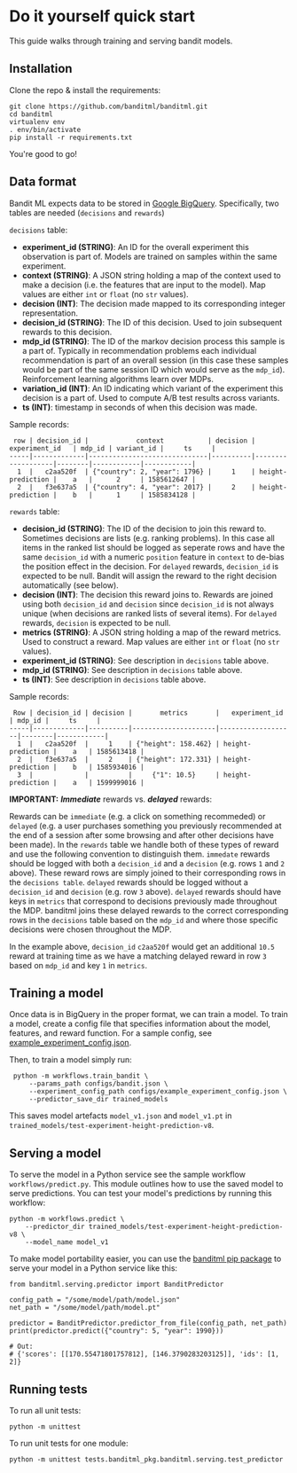 
# Do it yourself quick start

This guide walks through training and serving bandit models.

## Installation
Clone the repo & install the requirements:
```
git clone https://github.com/banditml/banditml.git
cd banditml
virtualenv env
. env/bin/activate
pip install -r requirements.txt
```
You're good to go!
## Data format
Bandit ML expects data to be stored in [Google BigQuery](https://cloud.google.com/bigquery). Specifically, two tables are needed (`decisions` and `rewards`)

`decisions` table:
- <b>experiment_id (STRING)</b>: An ID for the overall experiment this observation is part of.  Models are trained on samples within the same experiment.
- <b>context (STRING)</b>: A JSON string holding a map of the context used to make a decision (i.e. the features that are input to the model). Map values are either `int` or `float` (no `str` values).
- <b>decision (INT)</b>: The decision made mapped to its corresponding integer representation.
- <b>decision_id (STRING)</b>: The ID of this decision. Used to join subsequent rewards to this decision.
- <b>mdp_id (STRING)</b>: The ID of the markov decision process this sample is a part of. Typically in recommendation problems each individual recommendation is part of an overall session (in this case these samples would be part of the same session ID which would serve as the `mdp_id`). Reinforcement learning algorithms learn over MDPs.
- <b>variation_id (INT)</b>: An ID indicating which variant of the experiment this decision is a part of. Used to compute A/B test results across variants.
- <b>ts (INT)</b>: timestamp in seconds of when this decision was made.

Sample records:
```
 row | decision_id |            context           | decision |   experiment_id   | mdp_id | variant_id |     ts     |
-----|-------------|------------------------------|----------|-------------------|--------|------------|------------|
  1  |   c2aa520f  | {"country": 2, "year": 1796} |     1    | height-prediction |    a   |      2     | 1585612647 |
  2  |   f3e637a5  | {"country": 4, "year": 2017} |     2    | height-prediction |    b   |      1     | 1585834128 |
```

`rewards` table:
- <b>decision_id (STRING)</b>: The ID of the decision to join this reward to. Sometimes decisions are lists (e.g. ranking problems). In this case all items in the ranked list should be logged as seperate rows and have the same `decision_id` with a numeric `position` feature in `context` to de-bias the position effect in the decision. For `delayed` rewards, `decision_id` is expected to be null. Bandit will assign the reward to the right decision automatically (see below).
- <b>decision (INT)</b>: The decision this reward joins to. Rewards are joined using both `decision_id` and `decision` since `decision_id` is not always unique (when decisions are ranked lists of several items). For `delayed` rewards, `decision` is expected to be null.
- <b>metrics (STRING)</b>: A JSON string holding a map of the reward metrics. Used to construct a reward. Map values are either `int` or `float` (no `str` values).
- <b>experiment_id (STRING)</b>: See description in `decisions` table above.
- <b>mdp_id (STRING)</b>: See description in `decisions` table above.
- <b>ts (INT)</b>: See description in `decisions` table above.

Sample records:
```
 Row | decision_id | decision |       metrics       |   experiment_id   | mdp_id |     ts     |
-----|-------------|----------|---------------------|-------------------|--------|------------|
  1  |   c2aa520f  |     1    | {"height": 158.462} | height-prediction |    a   | 1585613418 |
  2  |   f3e637a5  |     2    | {"height": 172.331} | height-prediction |    b   | 1585934016 |
  3  |             |          |     {"1": 10.5}     | height-prediction |    a   | 1599999016 |
```

**IMPORTANT:**  <b>*Immediate*</b> rewards vs. <b>*delayed*</b> rewards:

Rewards can be `immediate` (e.g. a click on something recommeded) or `delayed` (e.g. a user purchases something you previously recommended at the end of a session after some browsing and after other decisions have been made). In the `rewards` table we handle both of these types of reward and use the following convention to distinguish them. `immedate` rewards should be logged with both a `decision_id` and a `decision` (e.g. rows `1` and `2` above). These reward rows are simply joined to their corresponding rows in the `decisions table`. `delayed` rewards should be logged without a `decision_id` and `decision` (e.g. row `3` above). `delayed` rewards should have keys in `metrics` that correspond to decisions previously made throughout the MDP. banditml joins these delayed rewards to the correct corresponding rows in the `decisions` table based on the `mdp_id` and where those specific decisions were chosen throughout the MDP.

In the example above, `decision_id` `c2aa520f` would get an additional `10.5` reward at training time as we have a matching delayed reward in row `3` based on `mdp_id` and key `1` in `metrics`.

## Training a model

Once data is in BigQuery in the proper format, we can train a model. To train a model, create a config file that specifies information about the model, features, and reward function. For a sample config, see [example_experiment_config.json](configs/example_experiment_config.json).

Then, to train a model simply run:

```
 python -m workflows.train_bandit \
     --params_path configs/bandit.json \
     --experiment_config_path configs/example_experiment_config.json \
     --predictor_save_dir trained_models
```

This saves model artefacts `model_v1.json` and `model_v1.pt` in `trained_models/test-experiment-height-prediction-v8`.

## Serving a model

To serve the model in a Python service see the sample workflow `workflows/predict.py`. This module outlines how to use the saved model to serve predictions. You can test your model's predictions by running this workflow:

```
python -m workflows.predict \
	--predictor_dir trained_models/test-experiment-height-prediction-v8 \
    --model_name model_v1
```

To make model portability easier, you can use the [banditml pip package](https://pypi.org/project/banditml/) to
serve your model in a Python service like this:

```
from banditml.serving.predictor import BanditPredictor

config_path = "/some/model/path/model.json"
net_path = "/some/model/path/model.pt"

predictor = BanditPredictor.predictor_from_file(config_path, net_path)
print(predictor.predict({"country": 5, "year": 1990}))

# Out:
# {'scores': [[170.55471801757812], [146.3790283203125]], 'ids': [1, 2]}
```

## Running tests

To run all unit tests:
```
python -m unittest
```

To run unit tests for one module:
```
python -m unittest tests.banditml_pkg.banditml.serving.test_predictor
```
